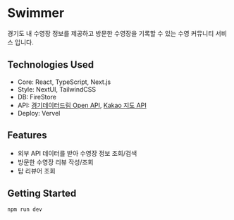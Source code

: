 # Swimmer
경기도 내 수영장 정보를 제공하고 방문한 수영장을 기록할 수 있는 수영 커뮤니티 서비스 입니다.


## Technologies Used
- Core: React, TypeScript, Next.js
- Style: NextUI, TailwindCSS
- DB: FireStore
- API: [경기데이터드림 Open API](https://data.gg.go.kr/portal/intro/develop/searchBulletinPage.do), [Kakao 지도 API](https://apis.map.kakao.com/)
- Deploy: Vervel


## Features
- 외부 API 데이터를 받아 수영장 정보 조회/검색
- 방문한 수영장 리뷰 작성/조회
- 탑 리뷰어 조회


## Getting Started
```
npm run dev
```
